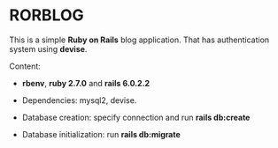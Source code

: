 # RORBLOG

This is a simple **Ruby on Rails** blog application. That has authentication
system using **devise**.

Content:

*  **rbenv**, **ruby 2.7.0** and **rails 6.0.2.2**

* Dependencies: mysql2, devise.

* Database creation: specify connection and run **rails db:create**

* Database initialization: run **rails db:migrate**
